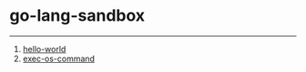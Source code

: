 # go-lang-sandbox
------------------------------

1. [hello-world](./hello-world/README.md)
1. [exec-os-command](./exec-os-command/README.md)
